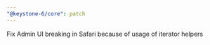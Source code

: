 ```yaml
---
"@keystone-6/core": patch
---
```


Fix Admin UI breaking in Safari because of usage of iterator helpers
